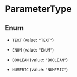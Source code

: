

# ParameterType

## Enum


* `TEXT` (value: `"TEXT"`)

* `ENUM` (value: `"ENUM"`)

* `BOOLEAN` (value: `"BOOLEAN"`)

* `NUMERIC` (value: `"NUMERIC"`)




